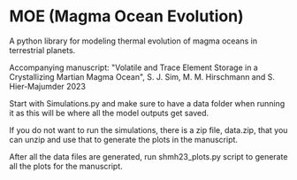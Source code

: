 # MOE (Magma Ocean Evolution)
A python library for modeling thermal evolution of magma oceans in terrestrial planets.

Accompanying manuscript: "Volatile and Trace Element Storage in a Crystallizing Martian Magma Ocean", S. J. Sim, M. M. Hirschmann and S. Hier-Majumder 2023

Start with Simulations.py and make sure to have a data folder when running it as this will be where all the model outputs get saved. 

If you do not want to run the simulations, there is a zip file, data.zip, that you can unzip and use that to generate the plots in the manuscript.

After all the data files are generated, run shmh23_plots.py script to generate all the plots for the manuscript.
